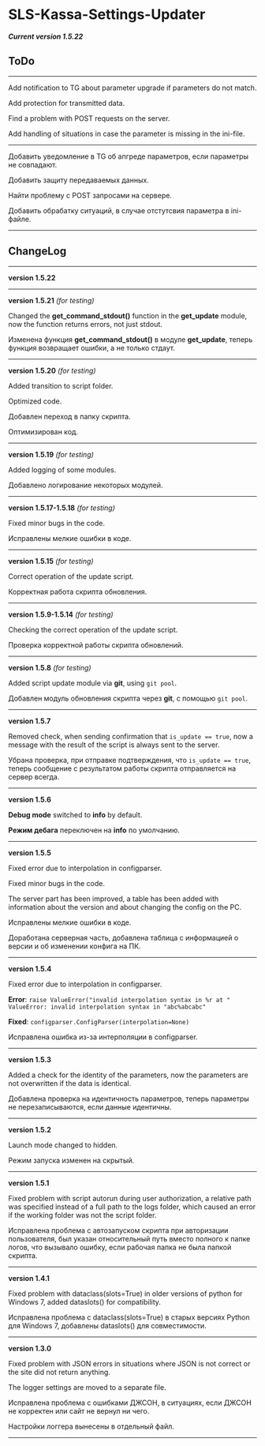 # SLS-Kassa-Settings-Updater

**_Current version 1.5.22_**


## ToDo

---

Add notification to TG about parameter upgrade if parameters do not match.

Add protection for transmitted data.

Find a problem with POST requests on the server.

Add handling of situations in case the parameter is missing in the ini-file.

---

Добавить уведомление в TG об апгреде параметров, если параметры не совпадают.

Добавить защиту передаваемых данных.

Найти проблему с POST запросами на сервере.

Добавить обрабатку ситуаций, в случае отстутсвия параметра в ini-файле.

---

## ChangeLog

---

**version 1.5.22**

---

**version 1.5.21** *(for testing)*

Changed the **get_command_stdout()** function in the **get_update** module, 
now the function returns errors, not just stdout.

Изменена функция **get_command_stdout()** в модуле **get_update**, теперь 
функция возвращает ошибки, а не только стдаут.

---

**version 1.5.20** *(for testing)*

Added transition to script folder.

Optimized code.

Добавлен переход в папку скрипта.

Оптимизирован код.

---

**version 1.5.19** *(for testing)*

Added logging of some modules.

Добавлено логирование некоторых модулей.

---

**version 1.5.17-1.5.18** *(for testing)*

Fixed minor bugs in the code.

Исправлены мелкие ошибки в коде.

---

**version 1.5.15** *(for testing)*

Correct operation of the update script.

Корректная работа скрипта обновления.

---

**version 1.5.9-1.5.14** *(for testing)*

Checking the correct operation of the update script.

Проверка корректной работы скрипта обновлений.

---

**version 1.5.8** *(for testing)*

Added script update module via **git**, using `git pool`.

Добавлен модуль обновления скрипта через **git**, с помощью `git pool`.

---

**version 1.5.7**

Removed check, when sending confirmation that `is_update == true`, 
now a message with the result of the script is always sent to the server.

Убрана проверка, при отправке подтверждения, что `is_update == true`, теперь 
сообщение с результатом работы скрипта отправляется на сервер всегда.

---

**version 1.5.6**

**Debug mode** switched to **info** by default.

**Режим дебага** переключен на **info** по умолчанию.

---

**version 1.5.5**

Fixed error due to interpolation in configparser.

Fixed minor bugs in the code.

The server part has been improved, a table has been added with information 
about the version and about changing the config on the PC.

Исправлены мелкие ошибки в коде.

Доработана серверная часть, добавлена таблица с информацией о версии и 
об изменении конфига на ПК.

---

**version 1.5.4**

Fixed error due to interpolation in configparser.

**Error**: `raise ValueError("invalid interpolation syntax in %r at " 
ValueError: invalid interpolation syntax in "abc%abcabc"`

**Fixed**: `configparser.ConfigParser(interpolation=None)`

Исправлена ошибка из-за интерполяции в configparser.

---

**version 1.5.3**

Added a check for the identity of the parameters, now the parameters 
are not overwritten if the data is identical.

Добавлена проверка на идентичность параметров, теперь параметры 
не перезаписываются, если данные идентичны.

---

**version 1.5.2**

Launch mode changed to hidden.

Режим запуска изменен на скрытый.

---

**version 1.5.1**

Fixed problem with script autorun during user authorization, a relative path was specified instead of a full 
path to the logs folder, which caused an error if the working folder was not the script folder.

Исправлена проблема с автозапуском скрипта при авторизации пользователя, был указан относительный путь вместо 
полного к папке логов, что вызывало ошибку, если рабочая папка не была папкой скрипта.

---

**version 1.4.1**

Fixed problem with dataclass(slots=True) in older versions of python for Windows 7, added dataslots() 
for compatibility.

Исправлена проблема с dataclass(slots=True) в старых версиях Python для Windows 7, добавлены dataslots() 
для совместимости.

---

**version 1.3.0**

Fixed problem with JSON errors in situations where JSON is not correct or the site did not return anything.

The logger settings are moved to a separate file.

Исправлена проблема с ошибками ДЖСОН, в ситуациях, если ДЖСОН не корректен или сайт не вернул ни чего.

Настройки логгера вынесены в отдельный файл.

---